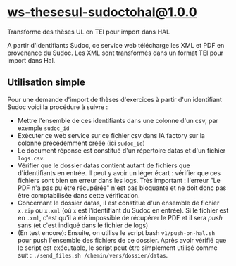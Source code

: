 # ws-thesesul-sudoctohal@1.0.0

Transforme des thèses UL en TEI pour import dans HAL

A partir d'identifiants Sudoc, ce service web télécharge les XML et PDF en provenance du Sudoc. Les XML sont transformés dans un format TEI pour import dans Hal.

## Utilisation simple

Pour une demande d'import de thèses d'exercices à partir d'un identifiant Sudoc voici la procédure à suivre :

- Mettre l'ensemble de ces identifiants dans une colonne d'un csv, par exemple `sudoc_id`
- Exécuter ce web service sur ce fichier csv dans IA factory sur la colonne précédemment créée (ici `sudoc_id`)
- Le document réponse est constitué d'un répertoire datas et d'un fichier `logs.csv`.
- Vérifier que le dossier datas contient autant de fichiers que d'identifiants en entrée. Il peut y avoir un léger écart : vérifier que ces fichiers sont bien en erreur dans les logs. Très important : l'erreur "Le PDF n'a pas pu être récupérée" n'est pas bloquante et ne doit donc pas être comptabilisée dans cette vérification.
- Concernant le dossier datas, il est constitué d'un ensemble de fichier `x.zip` ou `x.xml` (où `x` est l'identifiant du Sudoc en entrée). Si le fichier est en `.xml`, c'est qu'il a été impossible de récupérer le PDF et il sera *push* sans (et c'est indiqué dans le fichier de logs)
- (En test encore): Ensuite, on utilise le script bash `v1/push-on-hal.sh` pour push l'ensemble des fichiers de ce dossier. Après avoir vérifié que le script est exécutable, le script peut être simplement utilisé comme suit : `./send_files.sh /chemin/vers/dossier/datas`.
